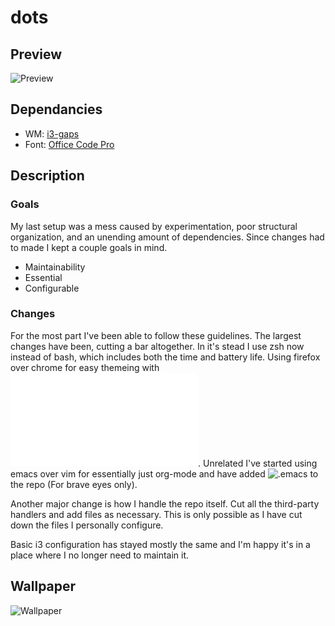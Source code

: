 # dots

## Preview

![Preview](https://imgur.com/5e1BRPX.png)

## Dependancies

* WM: [i3-gaps](https://github.com/Airblader/i3)
* Font: [Office Code Pro](https://github.com/nathco/Office-Code-Pro)

## Description

### Goals

My last setup was a mess caused by experimentation, poor structural organization, and an unending amount of dependencies. Since changes had to made I kept a couple goals in mind.

+ Maintainability
+ Essential
+ Configurable

### Changes

For the most part I've been able to follow these guidelines. The largest changes have been, cutting a bar altogether. In it's stead I use zsh now instead of bash, which includes both the time and battery life. Using firefox over chrome for easy themeing with ![.userChrome](.mozilla/firefox/chrome/userChrome.css). Unrelated I've started using emacs over vim for essentially just org-mode and have added ![.emacs](.emacs) to the repo (For brave eyes only).

Another major change is how I handle the repo itself. Cut all the third-party handlers and add files as necessary. This is only possible as I have cut down the files I personally configure.

Basic i3 configuration has stayed mostly the same and I'm happy it's in a place where I no longer need to maintain it.

## Wallpaper

![Wallpaper](https://imgur.com/Pe0teoR.png)
